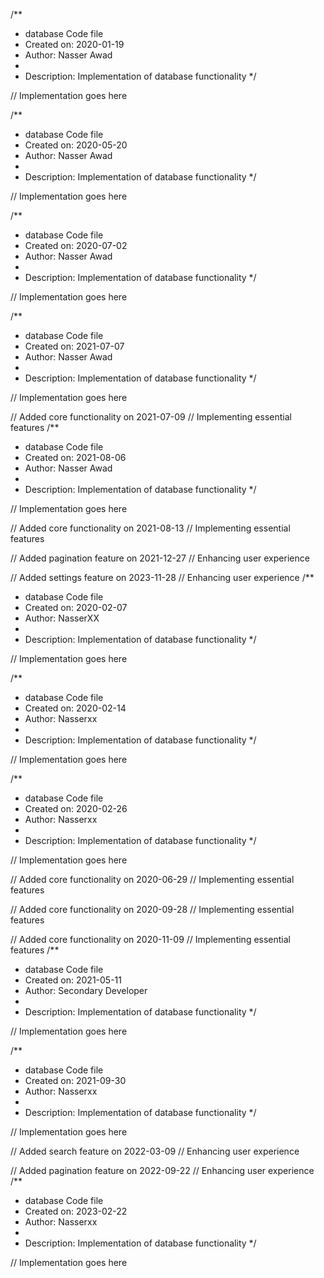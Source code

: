 /**
 * database Code file
 * Created on: 2020-01-19
 * Author: Nasser Awad
 *
 * Description: Implementation of database functionality
 */
 
// Implementation goes here

/**
 * database Code file
 * Created on: 2020-05-20
 * Author: Nasser Awad
 *
 * Description: Implementation of database functionality
 */
 
// Implementation goes here

/**
 * database Code file
 * Created on: 2020-07-02
 * Author: Nasser Awad
 *
 * Description: Implementation of database functionality
 */
 
// Implementation goes here

/**
 * database Code file
 * Created on: 2021-07-07
 * Author: Nasser Awad
 *
 * Description: Implementation of database functionality
 */
 
// Implementation goes here


// Added core functionality on 2021-07-09
// Implementing essential features
/**
 * database Code file
 * Created on: 2021-08-06
 * Author: Nasser Awad
 *
 * Description: Implementation of database functionality
 */
 
// Implementation goes here


// Added core functionality on 2021-08-13
// Implementing essential features

// Added pagination feature on 2021-12-27
// Enhancing user experience

// Added settings feature on 2023-11-28
// Enhancing user experience
/**
 * database Code file
 * Created on: 2020-02-07
 * Author: NasserXX
 *
 * Description: Implementation of database functionality
 */
 
// Implementation goes here

/**
 * database Code file
 * Created on: 2020-02-14
 * Author: Nasserxx
 *
 * Description: Implementation of database functionality
 */
 
// Implementation goes here

/**
 * database Code file
 * Created on: 2020-02-26
 * Author: Nasserxx
 *
 * Description: Implementation of database functionality
 */
 
// Implementation goes here


// Added core functionality on 2020-06-29
// Implementing essential features

// Added core functionality on 2020-09-28
// Implementing essential features

// Added core functionality on 2020-11-09
// Implementing essential features
/**
 * database Code file
 * Created on: 2021-05-11
 * Author: Secondary Developer
 *
 * Description: Implementation of database functionality
 */
 
// Implementation goes here

/**
 * database Code file
 * Created on: 2021-09-30
 * Author: Nasserxx
 *
 * Description: Implementation of database functionality
 */
 
// Implementation goes here


// Added search feature on 2022-03-09
// Enhancing user experience

// Added pagination feature on 2022-09-22
// Enhancing user experience
/**
 * database Code file
 * Created on: 2023-02-22
 * Author: Nasserxx
 *
 * Description: Implementation of database functionality
 */
 
// Implementation goes here

